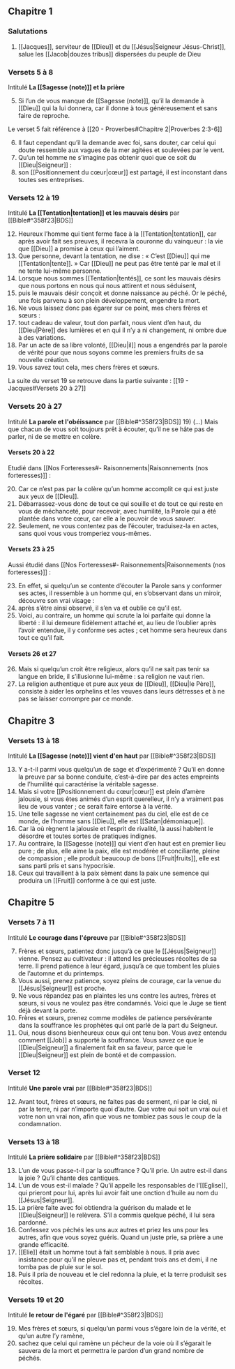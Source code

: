 ## Chapitre 1
### Salutations
1) [[Jacques]], serviteur de [[Dieu]] et du [[Jésus|Seigneur Jésus-Christ]], salue les [[Jacob|douzes tribus]] dispersées du peuple de Dieu
### Versets 5 à 8
Intitulé **La [[Sagesse (note)]] et la prière**

5) Si l’un de vous manque de [[Sagesse (note)]], qu’il la demande à [[Dieu]] qui la lui donnera, car il donne à tous généreusement et sans faire de reproche.

Le verset 5 fait référence à [[20 - Proverbes#Chapitre 2|Proverbes 2:3-6]]

6) Il faut cependant qu’il la demande avec foi, sans douter, car celui qui doute ressemble aux vagues de la mer agitées et soulevées par le vent.
7) Qu’un tel homme ne s’imagine pas obtenir quoi que ce soit du [[Dieu|Seigneur]] :
8) son [[Positionnement du cœur|cœur]] est partagé, il est inconstant dans toutes ses entreprises.

### Versets 12 à 19
Intitulé **La [[Tentation|tentation]] et les mauvais désirs** par [[Bible#^358f23|BDS]]

12) Heureux l’homme qui tient ferme face à la [[Tentation|tentation]], car après avoir fait ses preuves, il recevra la couronne du vainqueur : la vie que [[Dieu]] a promise à ceux qui l’aiment.
13) Que personne, devant la tentation, ne dise : « C’est [[Dieu]] qui me [[Tentation|tente]]. » Car [[Dieu]] ne peut pas être tenté par le mal et il ne tente lui-même personne.
14) Lorsque nous sommes [[Tentation|tentés]], ce sont les mauvais désirs que nous portons en nous qui nous attirent et nous séduisent,
15) puis le mauvais désir conçoit et donne naissance au péché. Or le péché, une fois parvenu à son plein développement, engendre la mort.
16) Ne vous laissez donc pas égarer sur ce point, mes chers frères et sœurs :
17) tout cadeau de valeur, tout don parfait, nous vient d’en haut, du [[Dieu|Père]] des lumières et en qui il n’y a ni changement, ni ombre due à des variations.
18) Par un acte de sa libre volonté, [[Dieu|il]] nous a engendrés par la parole de vérité pour que nous soyons comme les premiers fruits de sa nouvelle création.
19) Vous savez tout cela, mes chers frères et sœurs.

La suite du verset 19 se retrouve dans la partie suivante : [[19 - Jacques#Versets 20 à 27]]
### Versets 20 à 27
Intitulé **La parole et l'obéissance** par [[Bible#^358f23|BDS]]
19) (...) Mais que chacun de vous soit toujours prêt à écouter, qu’il ne se hâte pas de parler, ni de se mettre en colère.

#### Versets 20 à 22
Etudié dans [[Nos Forteresses#- Raisonnements|Raisonnements (nos forteresses)]] :

20) Car ce n’est pas par la colère qu’un homme accomplit ce qui est juste aux yeux de [[Dieu]].
21) Débarrassez-vous donc de tout ce qui souille et de tout ce qui reste en vous de méchanceté, pour recevoir, avec humilité, la Parole qui a été plantée dans votre cœur, car elle a le pouvoir de vous sauver.
22) Seulement, ne vous contentez pas de l’écouter, traduisez-la en actes, sans quoi vous vous tromperiez vous-mêmes.
#### Versets 23 à 25
Aussi étudié dans [[Nos Forteresses#- Raisonnements|Raisonnements (nos forteresses)]] :

23) En effet, si quelqu’un se contente d’écouter la Parole sans y conformer ses actes, il ressemble à un homme qui, en s’observant dans un miroir, découvre son vrai visage :
24) après s’être ainsi observé, il s’en va et oublie ce qu’il est.
25) Voici, au contraire, un homme qui scrute la loi parfaite qui donne la liberté : il lui demeure fidèlement attaché et, au lieu de l’oublier après l’avoir entendue, il y conforme ses actes ; cet homme sera heureux dans tout ce qu’il fait.

#### Versets 26 et 27
26) Mais si quelqu’un croit être religieux, alors qu’il ne sait pas tenir sa langue en bride, il s’illusionne lui-même : sa religion ne vaut rien.
27) La religion authentique et pure aux yeux de [[Dieu]], [[Dieu|le Père]], consiste à aider les orphelins et les veuves dans leurs détresses et à ne pas se laisser corrompre par ce monde.
## Chapitre 3
### Versets 13 à 18
Intitulé **La [[Sagesse (note)]] vient d'en haut** par [[Bible#^358f23|BDS]]

13) Y a-t-il parmi vous quelqu’un de sage et d’expérimenté ? Qu’il en donne la preuve par sa bonne conduite, c’est-à-dire par des actes empreints de l’humilité qui caractérise la véritable sagesse.
14) Mais si votre [[Positionnement du cœur|cœur]] est plein d’amère jalousie, si vous êtes animés d’un esprit querelleur, il n’y a vraiment pas lieu de vous vanter ; ce serait faire entorse à la vérité.
15) Une telle sagesse ne vient certainement pas du ciel, elle est de ce monde, de l’homme sans [[Dieu]], elle est [[Satan|démoniaque]].
16) Car là où règnent la jalousie et l’esprit de rivalité, là aussi habitent le désordre et toutes sortes de pratiques indignes.
17) Au contraire, la [[Sagesse (note)]] qui vient d’en haut est en premier lieu pure ; de plus, elle aime la paix, elle est modérée et conciliante, pleine de compassion ; elle produit beaucoup de bons [[Fruit|fruits]], elle est sans parti pris et sans hypocrisie.
18) Ceux qui travaillent à la paix sèment dans la paix une semence qui produira un [[Fruit]] conforme à ce qui est juste.

## Chapitre 5
### Versets 7 à 11
Intitulé **Le courage dans l'épreuve** par [[Bible#^358f23|BDS]]

7) Frères et sœurs, patientez donc jusqu’à ce que le [[Jésus|Seigneur]] vienne. Pensez au cultivateur : il attend les précieuses récoltes de sa terre. Il prend patience à leur égard, jusqu’à ce que tombent les pluies de l’automne et du printemps.
8) Vous aussi, prenez patience, soyez pleins de courage, car la venue du [[Jésus|Seigneur]] est proche.
9) Ne vous répandez pas en plaintes les uns contre les autres, frères et sœurs, si vous ne voulez pas être condamnés. Voici que le Juge se tient déjà devant la porte.
10) Frères et sœurs, prenez comme modèles de patience persévérante dans la souffrance les prophètes qui ont parlé de la part du Seigneur.
11) Oui, nous disons bienheureux ceux qui ont tenu bon. Vous avez entendu comment [[Job]] a supporté la souffrance. Vous savez ce que le [[Dieu|Seigneur]] a finalement fait en sa faveur, parce que le [[Dieu|Seigneur]] est plein de bonté et de compassion.
### Verset 12
Intitulé **Une parole vrai** par [[Bible#^358f23|BDS]]

12) Avant tout, frères et sœurs, ne faites pas de serment, ni par le ciel, ni par la terre, ni par n’importe quoi d’autre. Que votre oui soit un vrai oui et votre non un vrai non, afin que vous ne tombiez pas sous le coup de la condamnation.
### Versets 13 à 18
Intitulé **La prière solidaire** par [[Bible#^358f23|BDS]]

13) L’un de vous passe-t-il par la souffrance ? Qu’il prie. Un autre est-il dans la joie ? Qu’il chante des cantiques.
14) L’un de vous est-il malade ? Qu’il appelle les responsables de l’[[Eglise]], qui prieront pour lui, après lui avoir fait une onction d’huile au nom du [[Jésus|Seigneur]].
15) La prière faite avec foi obtiendra la guérison du malade et le [[Dieu|Seigneur]] le relèvera. S’il a commis quelque péché, il lui sera pardonné.
16) Confessez vos péchés les uns aux autres et priez les uns pour les autres, afin que vous soyez guéris. Quand un juste prie, sa prière a une grande efficacité.
17) [[Elie]] était un homme tout à fait semblable à nous. Il pria avec insistance pour qu’il ne pleuve pas et, pendant trois ans et demi, il ne tomba pas de pluie sur le sol.
18) Puis il pria de nouveau et le ciel redonna la pluie, et la terre produisit ses récoltes.

### Versets 19 et 20
Intitulé **le retour de l'égaré** par [[Bible#^358f23|BDS]]

19) Mes frères et sœurs, si quelqu’un parmi vous s’égare loin de la vérité, et qu’un autre l’y ramène,
20) sachez que celui qui ramène un pécheur de la voie où il s’égarait le sauvera de la mort et permettra le pardon d’un grand nombre de péchés.